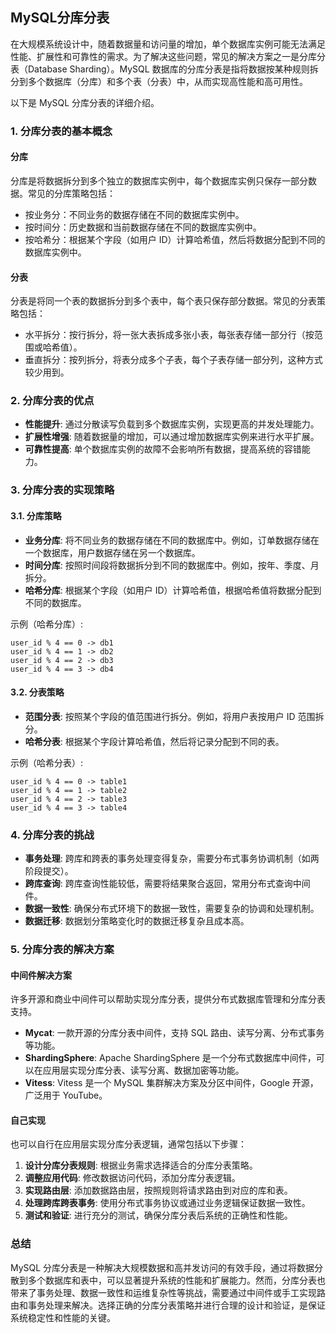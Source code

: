 ## MySQL分库分表

在大规模系统设计中，随着数据量和访问量的增加，单个数据库实例可能无法满足性能、扩展性和可靠性的需求。为了解决这些问题，常见的解决方案之一是分库分表（Database Sharding）。MySQL
数据库的分库分表是指将数据按某种规则拆分到多个数据库（分库）和多个表（分表）中，从而实现高性能和高可用性。

以下是 MySQL 分库分表的详细介绍。

### 1. 分库分表的基本概念

#### 分库

分库是将数据拆分到多个独立的数据库实例中，每个数据库实例只保存一部分数据。常见的分库策略包括：

- 按业务分：不同业务的数据存储在不同的数据库实例中。
- 按时间分：历史数据和当前数据存储在不同的数据库实例中。
- 按哈希分：根据某个字段（如用户 ID）计算哈希值，然后将数据分配到不同的数据库实例中。

#### 分表

分表是将同一个表的数据拆分到多个表中，每个表只保存部分数据。常见的分表策略包括：

- 水平拆分：按行拆分，将一张大表拆成多张小表，每张表存储一部分行（按范围或哈希值）。
- 垂直拆分：按列拆分，将表分成多个子表，每个子表存储一部分列，这种方式较少用到。

### 2. 分库分表的优点

- **性能提升**: 通过分散读写负载到多个数据库实例，实现更高的并发处理能力。
- **扩展性增强**: 随着数据量的增加，可以通过增加数据库实例来进行水平扩展。
- **可靠性提高**: 单个数据库实例的故障不会影响所有数据，提高系统的容错能力。

### 3. 分库分表的实现策略

#### 3.1. 分库策略

- **业务分库**: 将不同业务的数据存储在不同的数据库中。例如，订单数据存储在一个数据库，用户数据存储在另一个数据库。
- **时间分库**: 按照时间段将数据拆分到不同的数据库中。例如，按年、季度、月拆分。
- **哈希分库**: 根据某个字段（如用户 ID）计算哈希值，根据哈希值将数据分配到不同的数据库。

示例（哈希分库）:

```
user_id % 4 == 0 -> db1
user_id % 4 == 1 -> db2
user_id % 4 == 2 -> db3
user_id % 4 == 3 -> db4
```

#### 3.2. 分表策略

- **范围分表**: 按照某个字段的值范围进行拆分。例如，将用户表按用户 ID 范围拆分。
- **哈希分表**: 根据某个字段计算哈希值，然后将记录分配到不同的表。

示例（哈希分表）:

```
user_id % 4 == 0 -> table1
user_id % 4 == 1 -> table2
user_id % 4 == 2 -> table3
user_id % 4 == 3 -> table4
```

### 4. 分库分表的挑战

- **事务处理**: 跨库和跨表的事务处理变得复杂，需要分布式事务协调机制（如两阶段提交）。
- **跨库查询**: 跨库查询性能较低，需要将结果聚合返回，常用分布式查询中间件。
- **数据一致性**: 确保分布式环境下的数据一致性，需要复杂的协调和处理机制。
- **数据迁移**: 数据划分策略变化时的数据迁移复杂且成本高。

### 5. 分库分表的解决方案

#### 中间件解决方案

许多开源和商业中间件可以帮助实现分库分表，提供分布式数据库管理和分库分表支持。

- **Mycat**: 一款开源的分库分表中间件，支持 SQL 路由、读写分离、分布式事务等功能。
- **ShardingSphere**: Apache ShardingSphere 是一个分布式数据库中间件，可以在应用层实现分库分表、读写分离、数据加密等功能。
- **Vitess**: Vitess 是一个 MySQL 集群解决方案及分区中间件，Google 开源，广泛用于 YouTube。

#### 自己实现

也可以自行在应用层实现分库分表逻辑，通常包括以下步骤：

1. **设计分库分表规则**: 根据业务需求选择适合的分库分表策略。
2. **调整应用代码**: 修改数据访问代码，添加分库分表逻辑。
3. **实现路由层**: 添加数据路由层，按照规则将请求路由到对应的库和表。
4. **处理跨库跨表事务**: 使用分布式事务协议或通过业务逻辑保证数据一致性。
5. **测试和验证**: 进行充分的测试，确保分库分表后系统的正确性和性能。

### 总结

MySQL
分库分表是一种解决大规模数据和高并发访问的有效手段，通过将数据分散到多个数据库和表中，可以显著提升系统的性能和扩展能力。然而，分库分表也带来了事务处理、数据一致性和运维复杂性等挑战，需要通过中间件或手工实现路由和事务处理来解决。选择正确的分库分表策略并进行合理的设计和验证，是保证系统稳定性和性能的关键。